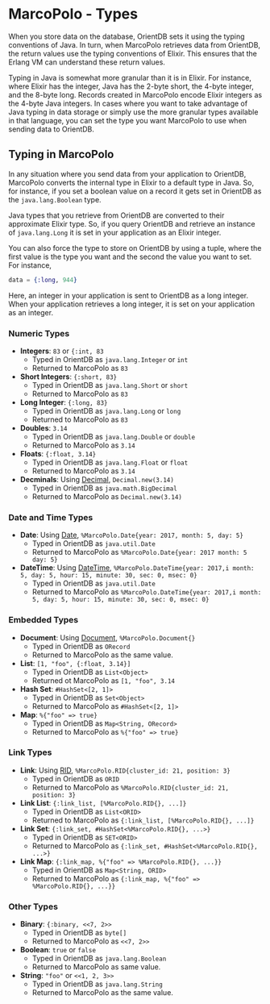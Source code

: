 
# MarcoPolo - Types 

When you store data on the database, OrientDB sets it using the typing conventions of Java.  In turn, when MarcoPolo retrieves data from OrientDB, the return values use the typing conventions of Elixir.  This ensures that the Erlang VM can understand these return values.

Typing in Java is somewhat more granular than it is in Elixir.  For instance, where Elixir has the integer, Java has the 2-byte short, the 4-byte integer, and the 8-byte long.  Records created in MarcoPolo encode Elixir integers as the 4-byte Java integers.  In cases where you want to take advantage of Java typing in data storage or simply use the more granular types available in that language, you can set the type you want MarcoPolo to use when sending data to OrientDB.

## Typing in MarcoPolo

In any situation where you send data from your application to OrientDB, MarcoPolo converts the internal type in Elixir to a default type in Java.  So, for instance, if you set a boolean value on a record it gets set in OrientDB as the `java.lang.Boolean` type.

Java types that you retrieve from OrientDB are converted to their approximate Elixir type.  So, if you query OrientDB and retrieve an instance of `java.lang.Long` it is set in your application as an Elixir integer.

You can also force the type to store on OrientDB by using a tuple, where the first value is the type you want and the second the value you want to set.  For instance,

```elixir
data = {:long, 944}
```

Here, an integer in your application is sent to OrientDB as a long integer.  When your application retrieves a long integer, it is set on your application as an integer. 


### Numeric Types

- **Integers**: `83` or `{:int, 83`
  - Typed in OrientDB as `java.lang.Integer` or `int`
  - Returned to MarcoPolo as `83` 
- **Short Integers**: `{:short, 83}`
  - Typed in OrientDB as `java.lang.Short` or `short`
  - Returned to MarcoPolo as `83`
- **Long Integer**: `{:long, 83}` 
  - Typed in OrientDB as `java.lang.Long` or `long`
  - Returned to MarcoPolo as `83`
- **Doubles**: `3.14`
  - Typed in OrientDB as `java.lang.Double` or `double`
  - Returned to MarcoPolo as `3.14`
- **Floats**: `{:float, 3.14}`
  - Typed in OrientDB as `java.lang.Float` or `float`
  - Returned to MarcoPolo as `3.14`
- **Decminals**: Using [Decimal](https://github.com/ericmj/decimal), `Decimal.new(3.14)`
  - Typed in OrientDB as `java.math.BigDecimal`
  - Returned to MarcoPolo as `Decimal.new(3.14)`

### Date and Time Types

- **Date**: Using [Date](MarcoPolo-Date.md), `%MarcoPolo.Date{year: 2017, month: 5, day: 5}`
  - Typed in OrientDB as `java.util.Date`
  - Returned to MarcoPolo as `%MarcoPolo.Date{year: 2017 month: 5 day: 5}`
- **DateTime**: Using [DateTime](MarcoPolo-DateTime.md), `%MarcoPolo.DateTime{year: 2017,i month: 5, day: 5, hour: 15, minute: 30, sec: 0, msec: 0}`
  - Typed in OrientDB as `java.util.Date`
  - Returned to MarcoPolo as `%MarcoPolo.DateTime{year: 2017,i month: 5, day: 5, hour: 15, minute: 30, sec: 0, msec: 0}`

### Embedded Types

- **Document**: Using [Document](MarcoPolo-Document.md), `%MarcoPolo.Document{}`
  - Typed in OrientDB as `ORecord`
  - Returned to MarcoPolo as the same value.
- **List**: `[1, "foo", {:float, 3.14}]`
  - Typed in OrientDB as `List<Object>`
  - Returned ot MarcoPolo as `[1, "foo", 3.14`
- **Hash Set**: `#HashSet<[2, 1]>`
  - Typed in OrientDB as `Set<Object>`
  - Returned to MarcoPolo as `#HashSet<[2, 1]>`
- **Map**: `%{"foo" => true}`
  - Typed in OrientDB as `Map<String, ORecord>`
  - Returned to MarcoPolo as `%{"foo" => true}`

### Link Types

- **Link**: Using [RID](MarcoPolo-RID.md), `%MarcoPolo.RID{cluster_id: 21, position: 3}` 
  - Typed in OrientDB as `ORID` 
  - Returned to MarcoPolo as `%MarcoPolo.RID{cluster_id: 21, position: 3}`
- **Link List**: `{:link_list, [%MarcoPolo.RID{}, ...]}` 
  - Typed in OrientDB as `List<ORID>` 
  - Returned to MarcoPolo as `{:link_list, [%MarcoPolo.RID{}, ...]}`
- **Link Set**: `{:link_set, #HashSet<%MarcoPolo.RID{}, ...>}`
  - Typed in OrientDB as `SET<ORID>`
  - Returned to MarcoPolo as `{:link_set, #HashSet<%MarcoPolo.RID{}, ...>}`
- **Link Map**: `{:link_map, %{"foo" => %MarcoPolo.RID{}, ...}}`
  - Typed in OrientDB as `Map<String, ORID>`
  - Returned to MarcoPolo as `{:link_map, %{"foo" => %MarcoPolo.RID{}, ...}}`


### Other Types 

- **Binary**: `{:binary, <<7, 2>>`
  - Typed in OrientDB as `byte[]`
  - Returned to MarcoPolo as `<<7, 2>>`
- **Boolean**: `true` or `false`
  - Typed in OrientDB as `java.lang.Boolean`
  - Returned to MarcoPolo as same value. 
- **String**: `"foo"` or `<<1, 2, 3>>`
  - Typed in OrientDB as `java.lang.String`
  - Returned to MarcoPolo as the same value. 
